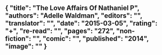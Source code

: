 {
 "title": "The Love Affairs Of Nathaniel P",
 "authors": "Adelle Waldman",
 "editors": "",
 "translator": "",
 "date": "2015-03-05",
 "rating": "+",
 "re-read": "",
 "pages": "272",
 "non-fiction": "",
 "comic": "",
 "published": "2014",
 "image": ""
}
---

